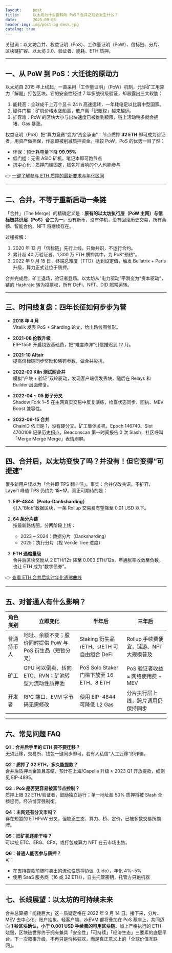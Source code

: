 ```yaml
---
layout:     post
title:      以太坊为什么要转向 PoS？合并之后会发生什么？
date:       2025-09-05
header-img: img/post-bg-desk.jpg
catalog: true
---
```


关键词：以太坊合并、权益证明（PoS）、工作量证明（PoW）、信标链、分片、区块链扩容、以太坊 2.0、验证者、能耗、ETH 质押。

---

## 一、从 PoW 到 PoS：大迁徙的原动力

以太坊自 2015 年上线起，一直采用「工作量证明」（PoW）机制，允许矿工用算力「解题」打包区块。它的安全性经过 7 年多战役级验证，却暴露出三大软肋：

1. 能耗高：全球成千上万个显卡 24 h 高速运转，一年耗电足以比肩中型国家。  
2. 硬件门槛：矿机价格水涨船高，散户离「记账权」越来越远。  
3. 扩容难：PoW 的区块大小与出块速度已被推到极限，链上活动稍多就会拥堵、Gas 暴涨。

权益证明（PoS）把“算力竞赛”变为“资金承诺”：节点质押 **32 ETH** 即可成为验证者，用资产做担保，作恶即被削减质押资金。相较 PoW，PoS 的优势一目了然：

- 环保：预计耗电量下降 **99.95%**  
- 低门槛：无需 ASIC 矿机，笔记本即可跑节点  
- 抗中心化：质押门槛固定，钱包叮当响的个人也能参与

👉 [一键了解参与 ETH 质押的最新要求与年化区间](https://okxdog.com/)

---

## 二、合并，不等于重新启动一条链

「合并」（The Merge）的精确定义是：**原有的以太坊执行层（PoW 主网）与信标链共识层（PoS）合二为一**。没有新币，没有停机，没有回滚历史交易，所有余额、智能合约、NFT 将继续存在。

过程拆解：

1. 2020 年 12 月「信标链」先行上线，只做共识，不运行合约。  
2. 累计超 40 万验证者、1,300 万 ETH 质押其中，为 PoS“预热”。  
3. 2022 年 9 月 15 日，终端总难度（TTD）达到设定值，触发 Bellatrix + Paris 升级，算力正式让位于质押。

合并完成后，矿工退场，验证者登场。以太坊从“电力驱动”平滑变为“资本驱动”，链的 Hashrate 转为投票权，所有 DeFi、NFT、DID 照常运转。

---

## 三、时间线复盘：四年长征如何步步为营

- **2018 年 4 月**  
  Vitalik 发表 PoS + Sharding 论文，给出路线图雏形。

- **2021-08 伦敦升级**  
  EIP-1559 开启烧毁基础费，把“难度炸弹”引信推迟到 12 月。

- **2021-10 Altair**  
  提高信标链同步奖励和惩罚参数，做合并彩排。

- **2022-03 Kiln 测试网合并**  
  模拟“产块 + 验证”双轮驱动，发现客户端偶发丢块，随后在 Relays 和 Builder 层面修复。

- **2022-04 ~ 05 影子分叉**  
  Shadow Fork 1~5 在主网真实交易中反复演练，检查状态同步、回执、MEV Boost 兼容性。

- **2022-09-15 合并**  
  ChainID 依旧是 1，没有硬分叉。矿工集体关机，Epoch 146740、Slot 4700109 记录历史拐点。Beaconscan 第一时间报告 0 次 Slash，社区呼叫「Merge Merge Merge」表情刷屏。

---

## 四、合并后，以太坊变快了吗？并没有！但它变得“可提速”

很多新用户误以为「合并即 TPS 翻十倍」。事实：合并仅改共识，不扩容，Layer1 峰值 TPS 仍约为 **15~17**。真正可期待的是：

1. **EIP-4844（Proto-Danksharding）**  
   引入“Blob”数据区块，一条 Rollup 交易费有望降至 0.01 USD 以下。

2. **64 条分片链**  
   按最新路线图，分两阶段上线：  
   - 2023 ~ 2024：数据分片（Danksharding）  
   - 2025：执行分片（视 Verkle Tree 进度）

3. **ETH 通缩量级**  
   合并后区块奖励从 2 ETH/12s 降至 0.003 ETH/12s，年通胀率收敛至负数，也让 ETH 成为“数字债券”。

👉 [查看 ETH 合并后实时年化通缩曲线](https://okxdog.com/)

---

## 五、对普通人有什么影响？

| 角色类别 | 立即变化 | 半年后 | 三年后 |
| --- | --- | --- | --- |
| 普通持币人 | 地址、余额不变；股价同时提供 PoW 与 PoS 衍生品（短暂分叉） | Staking 衍生品 rETH、stETH 可自由组合 DeFi | Rollup 手续费便宜，链游、NFT 大规模普及 |
| 矿工 | GPU 可以倒卖、转向 ETC、RVN；矿池转型为流动性质押池 | PoS Solo Staker 门槛下放至 16 ETH、8 ETH | PoS 验证者收益 ≈ 网络使用费 + MEV |
| 开发者 | RPC 端口、EVM 字节码无需修改 | 使用 EIP-4844 可降低 L2 Gas | 分片执行层上线，跨片调用仍保持同步 |

---

## 六、常见问题 FAQ

**Q1：合并后手里的 ETH 要不要迁移？**  
无须迁移，交易所、钱包一键同步即可。若有人私信“人工迁移”即诈骗。

**Q2：质押了 32 ETH，多久能提款？**  
合并后质押本金暂且冻结，预计在上海/Capella 升级 ≈ 2023 Q1 开放提款，细则见 EIP-4895。

**Q3：PoS 是否更容易被富节点控制？**  
质押上限 32 ETH/验证者，鼓励独立运行；单一地址超 50% 质押将被 Slash 全额惩罚，经济博弈强制衡。

**Q4：主网还有分叉币吗？**  
存在短暂的 ETHPoW 分叉，但缺乏生态、算力、桥、定价，已被多数交易所摘牌。

**Q5：旧矿机还能干啥？**  
可以挖 ETC、ERG、CFX，或打包成算力 NFT 在云市场出售。

**Q6：普通人能否参与质押？**  
可：  
- 在支持提款前随时卖出的流动性质押协议（Lido），年化 4%~5%  
- 使用 SaaS 服务商（16 或 32 ETH），自主托管密钥，托管方只跑机器

---

## 七、长线展望：以太坊的可持续未来

合并总算把「能耗巨大」这一质疑定格在 2022 年 9 月 14 日。接下来，分片、MEV 去中心化、账户抽象、轻客户端、zkEVM 都将叠加在 PoS 基座上，共同迈向 **1 秒区块确认，小于 0.001 USD 手续费的可用区块链**。加上严格执行的 ETH 烧毁，区块链世界终于拥有兼具「安全性」「可持续」「经济生态」三要素的底层平台。下一次叙事升级，不再只是价格狂欢，而是真正意义上的「全球价值互联网」。